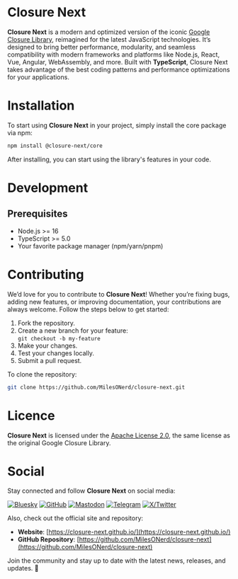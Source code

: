 # Closure Next

**Closure Next** is a modern and optimized version of the iconic [Google Closure Library](https://github.com/google/closure-library), reimagined for the latest JavaScript technologies. It’s designed to bring better performance, modularity, and seamless compatibility with modern frameworks and platforms like Node.js, React, Vue, Angular, WebAssembly, and more. Built with **TypeScript**, Closure Next takes advantage of the best coding patterns and performance optimizations for your applications.

# Installation

To start using **Closure Next** in your project, simply install the core package via npm:

```bash
npm install @closure-next/core
```

After installing, you can start using the library's features in your code.

# Development

## Prerequisites
- Node.js >= 16
- TypeScript >= 5.0
- Your favorite package manager (npm/yarn/pnpm)

# Contributing

We’d love for you to contribute to **Closure Next**! Whether you’re fixing bugs, adding new features, or improving documentation, your contributions are always welcome. Follow the steps below to get started:

1. Fork the repository.
2. Create a new branch for your feature:  
`git checkout -b my-feature`
3. Make your changes.
4. Test your changes locally.
5. Submit a pull request.

To clone the repository:

```bash
git clone https://github.com/MilesONerd/closure-next.git
```

# Licence

**Closure Next** is licensed under the [Apache License 2.0](https://github.com/MilesONerd/closure-next/blob/master/LICENSE), the same license as the original Google Closure Library.

# Social

Stay connected and follow **Closure Next** on social media:

[![Bluesky](https://img.shields.io/badge/Bluesky-0285FF?logo=bluesky&logoColor=fff&style=for-the-badge)](https://bsky.app/profile/closure-next.bsky.social)
[![GitHub](https://img.shields.io/badge/GitHub-000000?style=for-the-badge&logo=github&logoColor=white)](https://github.com/closure-next)
[![Mastodon](https://img.shields.io/badge/Mastodon-6364FF?style=for-the-badge&logo=Mastodon&logoColor=white)](https://fosstodon.org/@closure_next)
[![Telegram](https://img.shields.io/badge/Telegram-2CA5E0?style=for-the-badge&logo=telegram&logoColor=white)](https://t.me/closure_next)
[![X/Twitter](https://img.shields.io/badge/X-000000?style=for-the-badge&logo=x&logoColor=white)](https://x.com/closure_next)

Also, check out the official site and repository:

- **Website**: [https://closure-next.github.io/](https://closure-next.github.io/)
- **GitHub Repository**: [https://github.com/MilesONerd/closure-next](https://github.com/MilesONerd/closure-next)

Join the community and stay up to date with the latest news, releases, and updates. 💬

